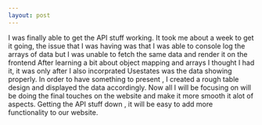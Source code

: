 ```yaml
---
layout: post
---
```


I was finally able to get the API stuff working. It took me about a week to get it going, the issue that I was having
was that I was able to console log the arrays of data but I was unable to fetch the same data and render it on the frontend
After learning a bit about object mapping and arrays I thought I had it, it was only after I also incorprated Usestates was the
data showing properly. In order to have something to present , I created a rough table design and displayed the data accordingly.
Now all I will be focusing on will be doing the final touches on the website and make it more smooth it alot of aspects.
Getting the API stuff down , it will be easy to add more functionality to our website.
